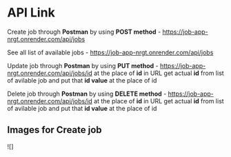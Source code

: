 # API Link

 Create job through **Postman** by using **POST method**  -  https://job-app-nrgt.onrender.com/api/jobs

See all list of available jobs  -  https://job-app-nrgt.onrender.com/api/jobs

 Update job through **Postman** by using **PUT method**   -  https://job-app-nrgt.onrender.com/api/jobs/id    at the place of **id** in URL get actual **id** from list of avilable job and put that **id value** at the place of id 

Delete job through **Postman** by using **DELETE method**   -  https://job-app-nrgt.onrender.com/api/jobs/id    at the place of **id** in URL get actual **id** from list of avilable job and put that **id value** at the place of id 


## Images for Create job
![] 
